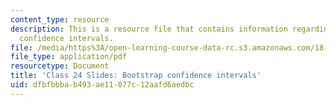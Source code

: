 ```yaml
---
content_type: resource
description: This is a resource file that contains information regarding bootstrap
  confidence intervals.
file: /media/https%3A/open-learning-course-data-rc.s3.amazonaws.com/18-05-introduction-to-probability-and-statistics-spring-2014/dfbfbbbab493ae11077c12aafd6aedbc_MIT18_05S14_class24slides.pdf
file_type: application/pdf
resourcetype: Document
title: 'Class 24 Slides: Bootstrap confidence intervals'
uid: dfbfbbba-b493-ae11-077c-12aafd6aedbc
---
```


